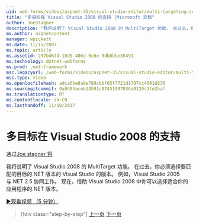 ```yaml
---
uid: web-forms/videos/aspnet-35/visual-studio-editor/multi-targeting-support-in-visual-studio-2008
title: "多目标在 Visual Studio 2008 的支持 |Microsoft 文档"
author: JoeStagner
description: "我将说明了 Visual Studio 2008 的 MultiTarget 功能。 在过去，你必须选择的 Visual Studio 以匹配目标的.NET versi 版本..."
ms.author: aspnetcontent
manager: wpickett
ms.date: 11/15/2007
ms.topic: article
ms.assetid: 297bd67d-10d9-406d-9c6e-9db0bbe35491
ms.technology: dotnet-webforms
ms.prod: .net-framework
msc.legacyurl: /web-forms/videos/aspnet-35/visual-studio-editor/multi-targeting-support-in-visual-studio-2008
msc.type: video
ms.openlocfilehash: adca6be8a9e789cbbf05f7721d1707cc4681d836
ms.sourcegitcommit: 9a9483aceb34591c97451997036a9120c3fe2baf
ms.translationtype: MT
ms.contentlocale: zh-CN
ms.lasthandoff: 11/10/2017
---
```

<a name="multi-targeting-support-in-visual-studio-2008"></a>多目标在 Visual Studio 2008 的支持
====================
通过[Joe stagner 将](https://github.com/JoeStagner)

我将说明了 Visual Studio 2008 的 MultiTarget 功能。 在过去，你必须选择要匹配的目标的.NET 版本的 Visual Studio 的版本。 例如，Visual Studio 2005 与.NET 2.5 协同工作。 现在，借助 Visual Studio 2008 中你可以选择适合你的应用程序的.NET 版本。

[&#9654;观看视频 （5 分钟）](https://channel9.msdn.com/Blogs/ASP-NET-Site-Videos/multi-targeting-support-in-visual-studio-2008)

>[!div class="step-by-step"]
[上一页](javascript-debugging-in-visual-studio-2008.md)
[下一页](intellisense-for-jscript-and-aspnet-ajax.md)
